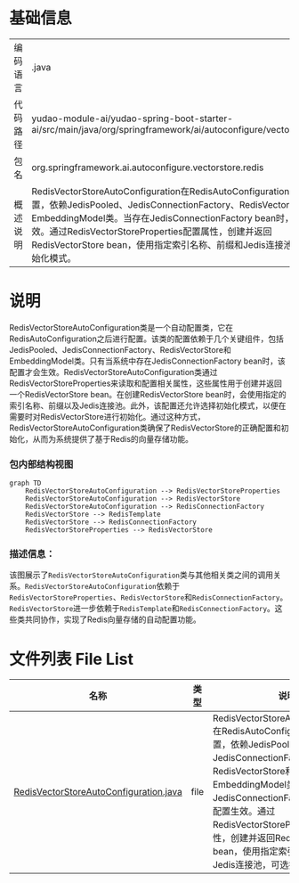 # 基础信息

|      |      |
|------|------|
| 编码语言 | .java |
| 代码路径 | yudao-module-ai/yudao-spring-boot-starter-ai/src/main/java/org/springframework/ai/autoconfigure/vectorstore/redis |
| 包名 | org.springframework.ai.autoconfigure.vectorstore.redis |
| 概述说明 | RedisVectorStoreAutoConfiguration在RedisAutoConfiguration后自动配置，依赖JedisPooled、JedisConnectionFactory、RedisVectorStore和EmbeddingModel类。当存在JedisConnectionFactory bean时，配置生效。通过RedisVectorStoreProperties配置属性，创建并返回RedisVectorStore bean，使用指定索引名称、前缀和Jedis连接池，可选择初始化模式。 |

# 说明

RedisVectorStoreAutoConfiguration类是一个自动配置类，它在RedisAutoConfiguration之后进行配置。该类的配置依赖于几个关键组件，包括JedisPooled、JedisConnectionFactory、RedisVectorStore和EmbeddingModel类。只有当系统中存在JedisConnectionFactory bean时，该配置才会生效。RedisVectorStoreAutoConfiguration类通过RedisVectorStoreProperties来读取和配置相关属性，这些属性用于创建并返回一个RedisVectorStore bean。在创建RedisVectorStore bean时，会使用指定的索引名称、前缀以及Jedis连接池。此外，该配置还允许选择初始化模式，以便在需要时对RedisVectorStore进行初始化。通过这种方式，RedisVectorStoreAutoConfiguration类确保了RedisVectorStore的正确配置和初始化，从而为系统提供了基于Redis的向量存储功能。


### 包内部结构视图

```mermaid
graph TD
    RedisVectorStoreAutoConfiguration --> RedisVectorStoreProperties
    RedisVectorStoreAutoConfiguration --> RedisVectorStore
    RedisVectorStoreAutoConfiguration --> RedisConnectionFactory
    RedisVectorStore --> RedisTemplate
    RedisVectorStore --> RedisConnectionFactory
    RedisVectorStoreProperties --> RedisVectorStore
```

### 描述信息：
该图展示了`RedisVectorStoreAutoConfiguration`类与其他相关类之间的调用关系。`RedisVectorStoreAutoConfiguration`依赖于`RedisVectorStoreProperties`、`RedisVectorStore`和`RedisConnectionFactory`。`RedisVectorStore`进一步依赖于`RedisTemplate`和`RedisConnectionFactory`。这些类共同协作，实现了Redis向量存储的自动配置功能。

# 文件列表 File List

| 名称   | 类型  | 说明 |
|-------|------|-------------|
| [RedisVectorStoreAutoConfiguration.java](RedisVectorStoreAutoConfiguration.md) | file | RedisVectorStoreAutoConfiguration在RedisAutoConfiguration后自动配置，依赖JedisPooled、JedisConnectionFactory、RedisVectorStore和EmbeddingModel类。当存在JedisConnectionFactory bean时，配置生效。通过RedisVectorStoreProperties配置属性，创建并返回RedisVectorStore bean，使用指定索引名称、前缀和Jedis连接池，可选择初始化模式。 |


